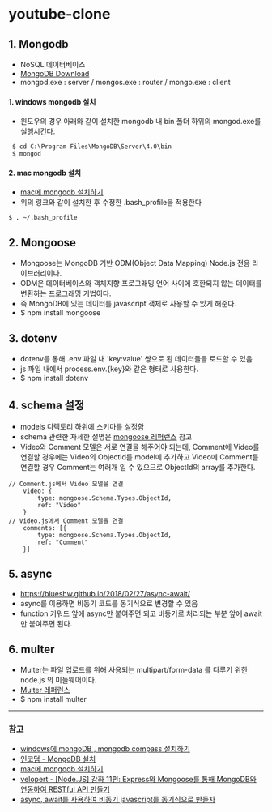 # youtube-clone

## 1. Mongodb
- NoSQL 데이터베이스
- [MongoDB Download](https://www.mongodb.com/download-center/community)
- mongod.exe : server / mongos.exe : router / mongo.exe : client

#### 1. windows mongodb 설치
- 윈도우의 경우 아래와 같이 설치한 mongodb 내 bin 폴더 하위의 mongod.exe를 실행시킨다.

```  
 $ cd C:\Program Files\MongoDB\Server\4.0\bin
 $ mongod
```

#### 2. mac mongodb 설치
- [mac에 mongodb 설치하기](http://hong.adfeel.info/backend/mac%EC%97%90-mongodb-%EC%84%A4%EC%B9%98%ED%95%98%EA%B8%B0/)
- 위의 링크와 같이 설치한 후 수정한 .bash_profile을 적용한다  
```
$ . ~/.bash_profile
```

## 2. Mongoose
- Mongoose는 MongoDB 기반 ODM(Object Data Mapping) Node.js 전용 라이브러리이다. 
- ODM은 데이터베이스와 객체지향 프로그래밍 언어 사이에 호환되지 않는 데이터를 변환하는 프로그래밍 기법이다.
- 즉 MongoDB에 있는 데이터를 javascript 객체로 사용할 수 있게 해준다.
- $ npm install mongoose


## 3. dotenv
- dotenv를 통해 .env 파일 내 'key:value' 쌍으로 된 데이터들을 로드할 수 있음
- js 파일 내에서 process.env.{key}와 같은 형태로 사용한다.
- $ npm install dotenv


## 4. schema 설정
- models 디렉토리 하위에 스키마를 설정함
- schema 관련한 자세한 설명은 [mongoose 레퍼런스](https://mongoosejs.com/docs/guide.html) 참고
- Video와 Comment 모델은 서로 연결을 해주어야 되는데, Comment에 Video를 연결할 경우에는 Video의 ObjectId를 model에 추가하고 Video에 Comment를 연결할 경우 Comment는 여러개 일 수 있으므로 ObjectId의 array를 추가한다.

```  
// Comment.js에서 Video 모델을 연결
    video: {
        type: mongoose.Schema.Types.ObjectId,
        ref: "Video"
    }
// Video.js에서 Comment 모델을 연결
    comments: [{
        type: mongoose.Schema.Types.ObjectId,
        ref: "Comment"
    }]
``` 

## 5. async
- https://blueshw.github.io/2018/02/27/async-await/
- async를 이용하면 비동기 코드를 동기식으로 변경할 수 있음
- function 키워드 앞에 async만 붙여주면 되고 비동기로 처리되는 부분 앞에 await만 붙여주면 된다.

## 6. multer
- Multer는 파일 업로드를 위해 사용되는 multipart/form-data 를 다루기 위한 node.js 의 미들웨어이다.
- [Multer 레퍼런스](https://github.com/expressjs/multer/blob/master/doc/README-ko.md)
- $ npm install multer

---  
### 참고
- [windows에 mongoDB , mongodb compass 설치하기](https://blog.hanumoka.net/2018/10/18/mongodb-20181018-mongodb-install-at-windows/)
- [인코덤 - MongoDB 설치](http://www.incodom.kr/MongoDB_%EC%84%A4%EC%B9%98)
- [mac에 mongodb 설치하기](http://hong.adfeel.info/backend/mac%EC%97%90-mongodb-%EC%84%A4%EC%B9%98%ED%95%98%EA%B8%B0/)
- [velopert - [Node.JS] 강좌 11편: Express와 Mongoose를 통해 MongoDB와 연동하여 RESTful API 만들기](https://velopert.com/594)
- [async, await를 사용하여 비동기 javascript를 동기식으로 만들자](https://blueshw.github.io/2018/02/27/async-await/)
